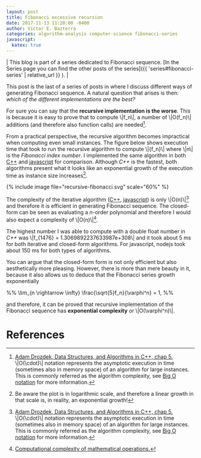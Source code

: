 ```yaml
---
layout: post
title: Fibonacci excessive recursion
date: 2017-11-13 11:20:00 -0400
author: Victor E. Bazterra
categories: algorithm-analysis computer-science fibonacci-series
javascript:
  katex: true
---
```


| This blog is part of a series dedicated to Fibonacci sequence. [In the Series page you can find the other posts of the series]({{ 'series#fibonacci-series' | relative_url }} ). |

This post is the last of a series of posts in where I discuss different ways of generating Fibonacci sequence. A natural question that arises is then: *which of the different implementations are the best?*

For sure you can say that the **recursive implementation is the worse**. This is because it is easy to prove that to compute \\|f_n\\|, a number of \\|O(f_n)\\| additions (and therefore also function calls) are needed[^1].

From a practical perspective, the recursive algorithm becomes impractical when computing even small instances. The figure below shows execution time that took to run the recursive algorithm to compute \\|{f_n}\\| where \\|n\\| is the *Fibonacci index number*. I implemented the same algorithm in both [C++](https://github.com/baites/examples/blob/master/algorithms/c%2B%2B/IterativeFibonacci.C) and [javascript](https://github.com/baites/examples/blob/master/algorithms/javascript/IterativeFibonacci.js) for comparison. Although *C++* is the fastest, both algorithms present what it looks like an exponential growth of the execution time as instance size increases[^2].

{% include image file="recursive-fibonacci.svg" scale="60%" %}

The complexity of the iterative algorithm ([C++](https://github.com/baites/examples/blob/master/algorithms/c%2B%2B/IterativeFibonacci.C), [javascript](https://github.com/baites/examples/blob/master/algorithms/javascript/IterativeFibonacci.js)) is only \\|O(n)\\|[^1] and therefore it is efficient in generating Fibonacci sequence. The closed-form can be seen as evaluating a *n*-order polynomial and therefore I would also expect a complexity of \\|O(n)\\|[^3].

The highest number I was able to compute with a double float number in *C++* was \\|f_{1476} = 1.3069892237633987e+308\\| and it took about 5 ms for both iterative and closed-form algorithms. For javascript, nodejs took about 150 ms for both types of algorithms.  

You can argue that the closed-form form is not only efficient but also aesthetically more pleasing. However, there is more than mere beauty in it, because it also allows us to deduce that the Fibonacci series growth exponentially

<p>%%
\lim_{n \rightarrow \infty} \frac{\sqrt{5}f_n}{\varphi^n} = 1,
%%</p>

and therefore, it can be proved that recursive implementation of the Fibonacci sequence has **exponential complexity** or \\|O(\varphi^n)\\|.

# References

[^1]: [Adam Drozdek, Data Structures, and Algorithms in C++, chap 5.](https://www.amazon.com/Data-Structures-Algorithms-Adam-Drozdek/dp/1133608426) \\|O(\cdot)\\| notation represents the asymptotic execution in time (sometimes also in memory space) of an algorithm for large instances. This is commonly referred as the algorithm complexity, see [Big O notation](https://en.wikipedia.org/wiki/Big_O_notation) for more information.

[^2]: Be aware the plot is in logarithmic scale, and therefore a linear growth in that scale is, in reality, an exponential growth!

[^3]: [Computational complexity of mathematical operations.](https://en.wikipedia.org/wiki/Computational_complexity_of_mathematical_operations)
